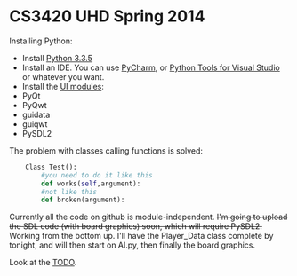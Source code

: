 CS3420 UHD Spring 2014
====

Installing Python:  
* Install [Python 3.3.5](https://www.python.org/downloads/release/python-335/)
* Install an IDE. You can use [PyCharm](http://www.jetbrains.com/pycharm/download/), or [Python Tools for Visual Studio](https://pytools.codeplex.com/) or whatever you want.
* Install the [UI modules](https://onedrive.live.com/redir?resid=C2E56DF7676D2B91!17366&authkey=!AMo7AuUoyn3gSmo&ithint=folder%2c.exe): 
 * PyQt
 * PyQwt
 * guidata
 * guiqwt
 * PySDL2

The problem with classes calling functions is solved:  
```python
    Class Test():
        #you need to do it like this
        def works(self,argument):
        #not like this
        def broken(argument):
```

Currently all the code on github is module-independent. ~~I'm going to upload the SDL code (with board graphics) soon, which will require PySDL2.~~ Working from the bottom up. I'll have the Player_Data class complete by tonight, and will then start on AI.py, then finally the board graphics.

Look at the [TODO](https://github.com/fooziex/cs3420/wiki).
